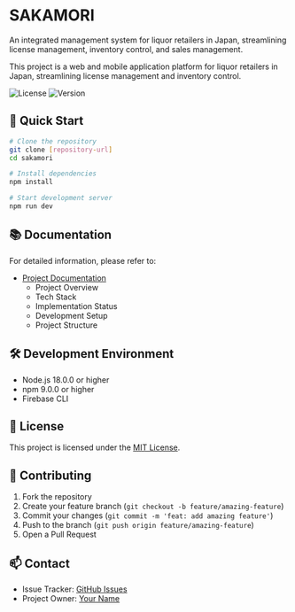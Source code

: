 # SAKAMORI

An integrated management system for liquor retailers in Japan, streamlining license management, inventory control, and sales management.

This project is a web and mobile application platform for liquor retailers in Japan, streamlining license management and inventory control.

![License](https://img.shields.io/badge/license-MIT-blue.svg)
![Version](https://img.shields.io/badge/version-0.1.0-green.svg)

## 🚀 Quick Start

```bash
# Clone the repository
git clone [repository-url]
cd sakamori

# Install dependencies
npm install

# Start development server
npm run dev
```

## 📚 Documentation

For detailed information, please refer to:

- [Project Documentation](docs/project-overview.md)
  - Project Overview
  - Tech Stack
  - Implementation Status
  - Development Setup
  - Project Structure

## 🛠 Development Environment

- Node.js 18.0.0 or higher
- npm 9.0.0 or higher
- Firebase CLI

## 📝 License

This project is licensed under the [MIT License](LICENSE).

## 🤝 Contributing

1. Fork the repository
2. Create your feature branch (`git checkout -b feature/amazing-feature`)
3. Commit your changes (`git commit -m 'feat: add amazing feature'`)
4. Push to the branch (`git push origin feature/amazing-feature`)
5. Open a Pull Request

## 📫 Contact

- Issue Tracker: [GitHub Issues](repository-url/issues)
- Project Owner: [Your Name](mailto:your.email@example.com)
